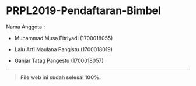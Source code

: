 # PRPL2019-Pendaftaran-Bimbel

Nama Anggota : 

* Muhammad Musa Fitriyadi     (1700018055)

* Lalu Arfi Maulana Pangistu  (1700018019)

* Ganjar Tatag Pangestu       (1700018057)

<hr>


> **File web ini sudah selesai 100%.**
